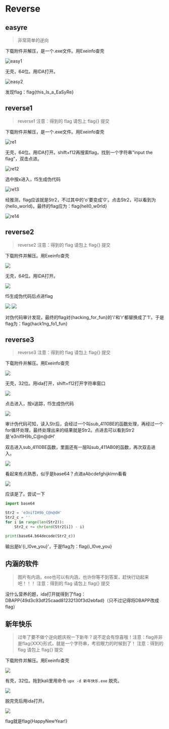 # Reverse
## easyre
> 非常简单的逆向

下载附件并解压，是一个.exe文件。用Exeinfo查壳

![easy1](pic/easy1.png)

无壳，64位。用IDA打开。

![easy2](pic/easy2.png)

发现flag：flag{this_Is_a_EaSyRe}

## reverse1
> reverse1 注意：得到的 flag 请包上 flag{} 提交

下载附件并解压，是一个.exe文件。用Exeinfo查壳

![re1](pic/re1.png)

无壳，64位。用IDA打开。shift+f12再搜索flag，找到一个字符串"input the flag"，双击点进。

![re12](pic/re12.png)

选中按x进入，f5生成伪代码

![re13](pic/re13.png)

经推测，flag应该就是Str2，不过其中的'o'要变成'0'。点击Str2，可以看到为{hello_world}。最终的flag应为：flag{hell0_w0rld}

![re14](pic/re14.png)

## reverse2
> reverse2 注意：得到的 flag 请包上 flag{} 提交

下载附件并解压。用Exeinfo查壳

![](pic/re21.png)

无壳，64位。用IDA打开。

![](pic/re22.png)

f5生成伪代码后点进flag

![](pic/re23.png)
![](pic/re24.png)

对伪代码审计发现，最终的flag对{hacking_for_fun}的'i'和'r'都替换成了'1'。于是flag为：flag{hack1ng_fo1_fun}

## reverse3
> reverse3 注意：得到的 flag 请包上 flag{} 提交

下载附件并解压。用Exeinfo查壳

![](pic/re31.png)

无壳，32位。用ida打开，shift+f12打开字符串窗口

![](pic/re32.png)

点击进入，按x追踪，f5生成伪代码

![](pic/re33.png)

审计伪代码可知，读入Str后，会经过一个叫sub_4110BE的函数处理，再经过一个for循环处理，最终处理出来的结果就是Str2。点进去可以看到Str2是'e3nifIH9b_C@n@dH'

双击进入sub_4110BE函数，里面还有一层叫sub_411AB0的函数，再次双击进入。

![](pic/re34.png)

看起来有点熟悉，似乎是base64？点进aAbcdefghijklmn看看

![](pic/re35.png)

应该是了。尝试一下

```python
import base64

Str2 = 'e3nifIH9b_C@n@dH'
Str2_c = ''
for i in range(len(Str2)):
    Str2_c += chr(ord(Str2[i]) - i)

print(base64.b64decode(Str2_c))
```

输出是b'{i_l0ve_you}'，于是flag为：flag{i_l0ve_you}

## 内涵的软件
> 图片有内涵，exe也可以有内涵，也许你等不到答案，赶快行动起来吧！！！ 注意：得到的 flag 请包上 flag{} 提交

没什么营养的题，ida打开就得到了flag：DBAPP{49d3c93df25caad81232130f3d2ebfad}（只不过记得将DBAPP改成flag）

## 新年快乐
> 过年了要不做个逆向题庆祝一下新年？说不定会有惊喜哦！注意：flag并非是flag{XXX}形式，就是一个字符串，考验眼力的时候到了！ 注意：得到的 flag 请包上 flag{} 提交

下载附件并解压。用Exeinfo查壳

![](pic/xn1.png)

有壳，32位。拖到kali里用命令 `upx -d 新年快乐.exe` 脱壳。

![](pic/xn2.png)

脱完壳后用ida打开。

![](pic/xn3.png)

flag就是flag{HappyNewYear!}